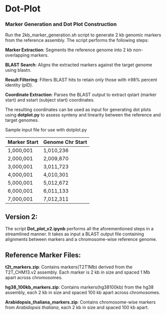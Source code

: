 # Dot-Plot
### Marker Generation and Dot Plot Construction

Run the 2kb_marker_generation.sh script to generate 2 kb genomic markers from the reference assembly. The script performs the following steps:

 **Marker Extraction**: Segments the reference genome into 2 kb non-overlapping markers.

  **BLAST Search**: Aligns the extracted markers against the target genome using blastn.

 **Result Filtering**: Filters BLAST hits to retain only those with ≥98% percent identity (pID).

  **Coordinate Extraction**: Parses the BLAST output to extract qstart (marker start) and sstart (subject start) coordinates.

The resulting coordinates can be used as input for generating dot plots using **dotplot.py** to assess synteny and linearity between the reference and target genomes.

Sample input file for use with dotplot.py
<small>

| Marker Start | Genome Chr Start |
|--------------|------------------|
| 1,000,001    | 1,010,236        |
| 2,000,001    | 2,009,870        |
| 3,000,001    | 3,011,723        |
| 4,000,001    | 4,010,301        |
| 5,000,001    | 5,012,672        |
| 6,000,001    | 6,011,133        |
| 7,000,001    | 7,012,311        |

</small>

	

## Version 2:

The script **Dot_plot_v2.ipynb** performs all the aforementioned steps in a streamlined manner. It takes as input a BLAST output file containing alignments between markers and a chromosome-wise reference genome.

## Reference Marker Files:

**t2t_markers.zip**: Contains markers(T2T1Mb) derived from the T2T_CHM13.v2 assembly. Each marker is 2 kb in size and spaced 1 Mb apart across chromosomes.

**hg38_100kb_markers.zip**: Contains markers(hg38100kb) from the hg38 assembly, each 2 kb in size and spaced 100 kb apart across chromosomes.

**Arabidopsis_thaliana_markers.zip**: Contains chromosome-wise markers from _Arabidopsis thaliana_, each 2 kb in size and spaced 100 kb apart.
